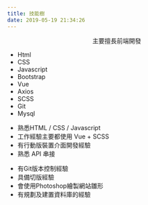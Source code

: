 ```yaml
---
title: 技能樹
date: 2019-05-19 21:34:26
---
```


<link rel="stylesheet" type="text/css" href="./style.css">
<p style="text-align:center; margin:0;">主要擅長前端開發</p>
<ul class="skill">
  <li>Html</li><li>CSS</li><li>Javascript</li><li>Bootstrap</li><li>Vue</li><li>Axios</li><li>SCSS</li><li>Git</li><li>Mysql</li>
</ul>
<div class="more_block">
<ul class="more">
<li>熟悉HTML / CSS / Javascript</li>
<li>工作經驗主要都使用 Vue + SCSS</li>
<li>有行動版裝置介面開發經驗</li>
<li>熟悉 API 串接</li></ul><ul class="more">
<li>有Git版本控制經驗</li>
<li>具備切版經驗</li>
<li>會使用Photoshop繪製網站雛形</li>
<li>有規劃及建置資料庫的經驗</li></ul>
</div>
